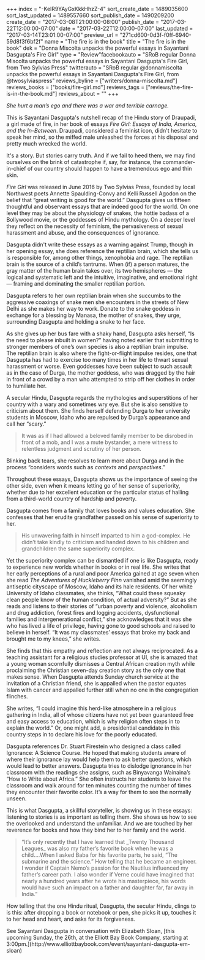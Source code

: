 +++
index = "-KelR9YAyGxKkkHhzZ-4"
sort_create_date = 1489035600
sort_last_updated = 1489557660
sort_publish_date = 1490209200
create_date = "2017-03-08T21:00:00-08:00"
publish_date = "2017-03-22T12:00:00-07:00"
date = "2017-03-22T12:00:00-07:00"
last_updated = "2017-03-14T23:01:00-07:00"
preview_url = "271cd600-0d3f-f0ff-6940-59d8f3f6bf2f"
name = "The fire is in the book"
title = "The fire is in the book"
dek = "Donna Miscolta unpacks the powerful essays in Sayantani Dasgupta's Fire Girl"
type = "Review"facebookauto = "SRoB regular Donna Miscolta unpacks the powerful essays in Sayantani Dasgupta's Fire Girl, from Two Sylvias Press"
twitterauto = "SRoB regular @donnamiscolta unpacks the powerful essays in Sayantani Dasgupta's Fire Girl, from @twosylviaspress"
reviews_byline = ["writers/donna-miscolta.md"]
reviews_books = ["books/fire-girl.md"]
reviews_tags = ["reviews/the-fire-is-in-the-book.md"]
reviews_about = ""
+++

_She hurt a man’s ego and there was a war and terrible carnage._

This is Sayantani Dasgupta's nutshell recap of the Hindu story of Draupadi, a girl made of fire, in her book of essays _Fire Girl: Essays of India, America, and the In-Between_. Draupadi, considered a feminist icon, didn't hesitate to speak her mind, so the miffed male unleashed the forces at his disposal and pretty much wrecked the world.

It's a story. But stories carry truth. And if we fail to heed them, we may find ourselves on the brink of catastrophe if, say, for instance, the commander-in-chief of our country should happen to have a tremendous ego and thin skin. 

_Fire Girl_ was released in June 2016 by Two Sylvias Press, founded by local Northwest poets Annette Spaulding-Convy and Kelli Russell Agodon on the belief that “great writing is good for the world.” Dasgupta gives us fifteen thoughtful and observant essays that are indeed good for the world. On one level they may be about the physiology of snakes, the hottie badass of a Bollywood movie, or the goddesses of Hindu mythology. On a deeper level they reflect on the necessity of feminism, the pervasiveness of sexual harassment and abuse, and the consequences of ignorance. 

Dasgupta didn't write these essays as a warning against Trump, though in her opening essay, she does reference the reptilian brain, which she tells us is responsible for, among other things, xenophobia and rage. The reptilian brain is the source of a child’s tantrums. When (if) a person matures, the gray matter of the human brain takes over, its two hemispheres &mdash; the logical and systematic left and the intuitive, imaginative, and emotional right &mdash; framing and dominating the smaller reptilian portion.

Dasgupta refers to her own reptilian brain when she succumbs to the aggressive coaxings of snake men she encounters in the streets of New Delhi as she makes her way to work. Donate to the snake goddess in exchange for a blessing by Manasa, the mother of snakes, they urge, surrounding Dasgupta and holding a snake to her face. 

As she gives up her bus fare with a shaky hand, Dasgupta asks herself, “Is the need to please inbuilt in women?” having noted earlier that submitting to stronger members of one’s own species is also a reptilian brain impulse. The reptilian brain is also where the fight-or-flight impulse resides, one that Dasgupta has had to exercise too many times in her life to thwart sexual harassment or worse. Even goddesses have been subject to such assault as in the case of Durga, the mother goddess, who was dragged by the hair in front of a crowd by a man who attempted to strip off her clothes in order to humiliate her.

A secular Hindu, Dasgupta regards the mythologies and superstitions of her country with a wary and sometimes wry eye. But she is also sensitive to criticism about them. She finds herself defending Durga to her university students in Moscow, Idaho who are repulsed by Durga’s appearance and call her “scary.” 

<blockquote>
It was as if I had allowed a beloved family member to be disrobed in front of a mob, and I was a mute bystander, a mere witness to relentless judgment and scrutiny of her person.
</blockquote>

Blinking back tears, she resolves to learn more about Durga and in the process “considers words such as _contexts_ and _perspectives_.”

Throughout these essays, Dasgupta shows us the importance of seeing the other side, even when it means letting go of her sense of superiority, whether due to her excellent education or the particular status of hailing from a third-world country of hardship and poverty. 

Dasgupta comes from a family that loves books and values education. She confesses that her erudite grandfather passed on his sense of superiority to her.

<blockquote>
His unwavering faith in himself imparted to him a god-complex. He didn’t take kindly to criticism and handed down to his children and grandchildren the same superiority complex.
</blockquote>

Yet the superiority complex can be dismantled if one is like Dasgupta, ready to experience new worlds whether in books or in real life. She writes that her early perceptions of a rural and poor America gained at age seven when she read _The Adventures of_ _Huckleberry_ _Finn_ vanished amid the seemingly antiseptic cityscape of Moscow, Idaho and its hale residents. Of her white University of Idaho classmates, she thinks, “What could these squeaky clean people know of the human condition, of actual adversity?” But as she reads and listens to their stories of “urban poverty and violence, alcoholism and drug addiction, forest fires and logging accidents, dysfunctional families and intergenerational conflict,” she acknowledges that it was she who has lived a life of privilege, having gone to good schools and raised to believe in herself. “It was my classmates’ essays that broke my back and brought me to my knees,” she writes.

She finds that this empathy and reflection are not always reciprocated. As a teaching assistant for a religious studies professor at UI, she is amazed that a young woman scornfully dismisses a Central African creation myth while proclaiming the Christian seven-day creation story as the only one that makes sense. When Dasgupta attends Sunday church service at the invitation of a Christian friend, she is appalled when the pastor equates Islam with cancer and appalled further still when no one in the congregation flinches.

She writes, “I could imagine this herd-like atmosphere in a religious gathering in India, all of whose citizens have not yet been guaranteed free and easy access to education, which is why religion often steps in to explain the world.” Or, one might add, a presidential candidate in this country steps in to declare his love for the poorly educated.

Dasgupta references Dr. Stuart Firestein who designed a class called Ignorance: A Science Course. He hoped that making students aware of where their ignorance lay would help them to ask better questions, which would lead to better answers. Dasgupta tries to dislodge ignorance in her classroom with the readings she assigns, such as Binyavanga Wainaina’s “How to Write about Africa.” She often instructs her students to leave the classroom and walk around for ten minutes counting the number of times they encounter their favorite color. It’s a way for them to see the normally unseen.

This is what Dasgupta, a skillful storyteller, is showing us in these essays: listening to stories is as important as telling them. She shows us how to see the overlooked and understand the unfamiliar. And we are touched by her reverence for books and how they bind her to her family and the world.

<blockquote>
“It’s only recently that I have learned that _Twenty Thousand Leagues_ was also my father’s favorite book when he was a child….When I asked Baba for his favorite parts, he said, “The submarine and the science.” How telling that he became an engineer. I wonder if Captain Nemo’s passion for the Nautilus influenced my father’s career path. I also wonder if Verne could have imagined that nearly a hundred years after he wrote his masterpiece, his words would have such an impact on a father and daughter far, far away in India.”
</blockquote>

How telling that the one Hindu ritual, Dasgupta, the secular Hindu, clings to is this: after dropping a book or notebook or pen, she picks it up, touches it to her head and heart, and asks for its forgiveness.

<p class="footer">See Sayantani Dasgupta in conversation with Elizabeth Sloan, [this upcoming Sunday, the 26th, at the Elliott Bay Book Company, starting at 3:00pm.](http://www.elliottbaybook.com/event/sayantani-dasgupta-em-sloan)</p>
